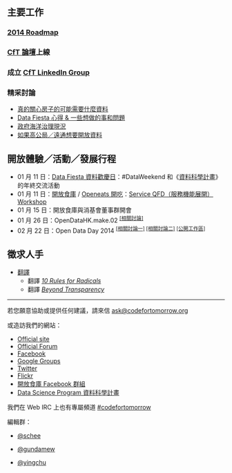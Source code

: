 ## 主要工作

### [2014 Roadmap][1]

### [CfT 論壇][2]上線

### 成立 [CfT LinkedIn Group][3]

### 精采討論
- [真的關心房子的可能需要什麼資料][4]
- [Data Fiesta 心得 & 一些想做的事和問題][5]
- [政府海洋治理現況][6]
- [如果高公局／遠通想要開放資料][7]

## 開放體驗／活動／發展行程
- 01 月 11 日：[Data Fiesta 資料歡慶日][8]：#DataWeekend 和《[資料科學計畫][9]》的年終交流活動
- 01 月 11 日：[開放食庫][10] / [Openeats 開吃][11]：[Service QFD（服務機能展開）Workshop][12]
- 01 月 15 日：開放食庫與消基會董事群開會
- 01 月 26 日：OpenDataHK.make.02 <sup>[\[相關討論\]][13]</sup>
- 02 月 22 日：Open Data Day 2014 <sup>[\[相關討論一\]][14] [\[相關討論二\]][15] [\[公開工作區\]][16]</sup>

## 徵求人手
- [翻譯][17]
    - 翻譯 [*10 Rules for Radicals*][18]
    - 翻譯 [*Beyond Transparency*][19]
    
---

若您願意協助或提供任何建議，請來信 ask@codefortomorrow.org

或造訪我們的網站：

- [Official site][20]
- [Official Forum][21]
- [Facebook][22]
- [Google Groups][23]
- [Twitter][24]
- [Flickr][25]
- [開放食庫 Facebook 群組][26]
- [Data Science Program 資料科學計畫][27]

我們在 Web IRC 上也有專屬頻道 [#codefortomorrow][28]

編輯群：

- [@schee][29]
- [@gundamew][30]
- [@yingchu][31]


  [1]: https://github.com/codefortomorrow/community-group/wiki/2014RoadMap
  [2]: http://cft.io/
  [3]: http://www.linkedin.com/groups/Code-Tomorrow-6615130
  [4]: https://groups.google.com/d/topic/codefortomorrow/YKYO4YdyhwM/discussion
  [5]: https://groups.google.com/d/topic/codefortomorrow/lQtGXtep1EM/discussion
  [6]: http://cft.io/discussion/9/
  [7]: http://cft.io/discussion/30/
  [8]: http://cft.kktix.cc/events/data-fiesta
  [9]: http://datasci.co/
  [10]: http://food.codefortomorrow.org/
  [11]: http://openeats.co/
  [12]: https://www.facebook.com/events/1394715157447473/
  [13]: https://groups.google.com/d/msg/codefortomorrow/k00ucaLHsSw/M0Le0smBLhgJ
  [14]: https://groups.google.com/d/topic/codefortomorrow/bgYk5L41j-g/discussion
  [15]: http://cft.io/discussion/7/
  [16]: https://hackpad.com/Open-Data-Day-2014-xJO2WeUqGt7
  [17]: https://groups.google.com/d/topic/codefortomorrow/RK4-uLZLbgQ/discussion
  [18]: https://archive.org/details/org.resource.public.10rules
  [19]: https://github.com/codefortomorrow/beyondtransparency
  [20]: http://codefortomorrow.org/
  [21]: http://cft.io/
  [22]: https://www.facebook.com/CodeForTomorrow
  [23]: http://groups.google.com/group/codefortomorrow
  [24]: http://twitter.com/codefortomorrow
  [25]: http://www.flickr.com/groups/codefortomorrow/
  [26]: https://www.facebook.com/groups/foodopendata/
  [27]: http://datasci.co
  [28]: http://webchat.freenode.net/?channels=codefortomorrow
  [29]: https://github.com/schee
  [30]: https://github.com/gundamew
  [31]: http://github.com/yingchu
